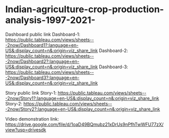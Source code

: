 # Indian-agriculture-crop-production-analysis-1997-2021-

Dashboard public link
    Dashboard-1: https://public.tableau.com/views/sheets---2now/Dashboard1?:language=en-US&:display_count=n&:origin=viz_share_link
    Dashboard-2: https://public.tableau.com/views/sheets---2now/Dashboard2?:language=en-US&:display_count=n&:origin=viz_share_link
    Dashboard-3: https://public.tableau.com/views/sheets---2now/Dashboard3?:language=en-US&:display_count=n&:origin=viz_share_link

Story public link 
    Story-1: https://public.tableau.com/views/sheets---2now/Story1?:language=en-US&:display_count=n&:origin=viz_share_link
    Story-2: https://public.tableau.com/views/sheets---2now/Story2?:language=en-US&:display_count=n&:origin=viz_share_link

Video demonstration link: https://drive.google.com/file/d/1oaD49BQmubz21xDrUs9nPfhTwWFU77zX/view?usp=drivesdk
